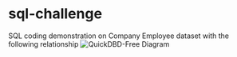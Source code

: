 # sql-challenge

SQL coding demonstration on Company Employee dataset with the following relationship 
![QuickDBD-Free Diagram](https://user-images.githubusercontent.com/39501874/140374323-424079a1-44e2-4ab2-97bf-cb3cbd67e0a0.png)
